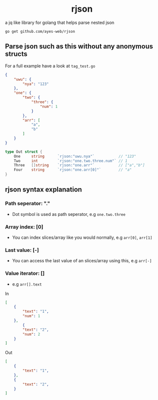 <h1 align="center">rjson</h1>

a jq like library for golang that helps parse nested json

```
go get github.com/ayes-web/rjson
```


## Parse json such as this without any anonymous structs
For a full example have a look at `tag_test.go`

```json
{
    "uwu": {
        "nya": "123"
    },
    "one": {
        "two": {
            "three": {
                "num": 1
            }
        },
        "arr": [
            "a",
            "b"
        ]
    }
}
```

```go
type Out struct {
	One     string      `rjson:"uwu.nya"`           // "123"
	Two     int         `rjson:"one.two.three.num"` // 1
	Three   []string    `rjson:"one.arr"`           // ["a","b"]
    Four    string      `rjson:"one.arr[0]"`        // "a"
}
```

## rjson syntax explanation

### Path seperator: "."
- Dot symbol is used as path seperator, e.g `one.two.three`

### Array index: [0]
- You can index slices/array like you would normally, e.g `arr[0]`, `arr[1]`

### Last value: [-]
- You can access the last value of an slices/array using this, e.g `arr[-]`

### Value iterator: []

- e.g `arr[].text`

In
```json
[
    {
        "text": "1",
        "num": 1
    },
        {
        "text": "2",
        "num": 2
    }
]
```

Out
```json
[
    {
        "text": "1",
    },
    {
        "text": "2",
    }
]
```